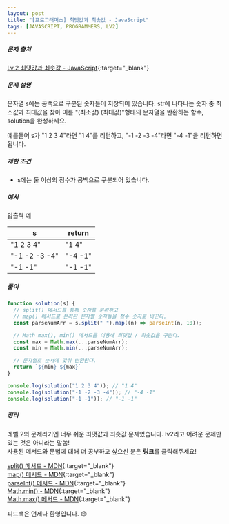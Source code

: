 ```yaml
---
layout: post
title: "[프로그래머스] 최댓값과 최솟값 - JavaScript"
tags: [JAVASCRIPT, PROGRAMMERS, LV2]
---
```


##### 문제 출처

[Lv.2 최댓값과 최솟값 - JavaScript](https://school.programmers.co.kr/learn/courses/30/lessons/12939?language=javascript){:target="\_blank"}

##### 문제 설명

문자열 s에는 공백으로 구분된 숫자들이 저장되어 있습니다. str에 나타나는 숫자 중 최소값과 최대값을 찾아 이를 "(최소값) (최대값)"형태의 문자열을 반환하는 함수, solution을 완성하세요.

예를들어 s가 "1 2 3 4"라면 "1 4"를 리턴하고, "-1 -2 -3 -4"라면 "-4 -1"을 리턴하면 됩니다.

##### 제한 조건

- s에는 둘 이상의 정수가 공백으로 구분되어 있습니다.

##### 예시

입출력 예

| s             | return  |
| ------------- | ------- |
| "1 2 3 4"     | "1 4"   |
| "-1 -2 -3 -4" | "-4 -1" |
| "-1 -1"       | "-1 -1" |

##### 풀이

```javascript
function solution(s) {
  // split() 메서드를 통해 숫자를 분리하고 
  // map() 메서드로 분리된 문자열 숫자들을 정수 숫자로 바꾼다.
  const parseNumArr = s.split(" ").map((n) => parseInt(n, 10));

  // Math max(), min() 메서드를 이용해 최댓값 / 최솟값을 구한다.
  const max = Math.max(...parseNumArr);
  const min = Math.min(...parseNumArr);

  // 문자열로 순서에 맞춰 반환한다.
  return `${min} ${max}`
}

console.log(solution("1 2 3 4")); // "1 4"
console.log(solution("-1 -2 -3 -4")); // "-4 -1"
console.log(solution("-1 -1")); // "-1 -1"
```

##### 정리

레벨 2의 문제라기엔 너무 쉬운 최댓값과 최솟값 문제였습니다. lv2라고 어려운 문제만 있는 것은 아니라는 말씀!<br />
사용된 메서드와 문법에 대해 더 공부하고 싶으신 분은 **링크**를 클릭해주세요!

[split() 메서드 - MDN](https://developer.mozilla.org/ko/docs/Web/JavaScript/Reference/Global_Objects/String/split){:target="\_blank"}<br />
[map() 메서드 - MDN](https://developer.mozilla.org/ko/docs/Web/JavaScript/Reference/Global_Objects/Array/map){:target="\_blank"}<br />
[parseInt() 메서드 - MDN](https://developer.mozilla.org/ko/docs/Web/JavaScript/Reference/Global_Objects/parseInt){:target="\_blank"}<br />
[Math.min() - MDN](https://developer.mozilla.org/ko/docs/Web/JavaScript/Reference/Global_Objects/Math/min){:target="\_blank"} <br />
[Math.max() 메서드 - MDN](https://developer.mozilla.org/ko/docs/Web/JavaScript/Reference/Global_Objects/Math/max){:target="\_blank"}<br />

피드백은 언제나 환영입니다. 😊
